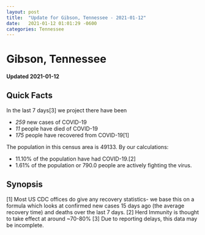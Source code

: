 ```yaml
---
layout: post
title:  "Update for Gibson, Tennessee - 2021-01-12"
date:   2021-01-12 01:01:29 -0600
categories: Tennessee
---
```


# Gibson, Tennessee
#### Updated 2021-01-12

## Quick Facts

In the last 7 days[3] we project there have been
- *259* new cases of COVID-19
- *11* people have died of COVID-19
- *175* people have recovered from COVID-19[1]

The population in this census area is 49133. By our calculations:
- 11.10% of the population have had COVID-19.[2]
- 1.61% of the population or 790.0 people are actively fighting the virus.

## Synopsis




[1] Most US CDC offices do give any recovery statistics- we base this on a formula which looks at confirmed new cases
15 days ago (the average recovery time) and deaths over the last 7 days.
[2] Herd Immunity is thought to take effect at around ~70-80%
[3] Due to reporting delays, this data may be incomplete. 
    